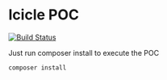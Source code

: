 # Icicle POC

[![Build Status](https://status.continuousphp.com/git-hub/francetvpub/icicle-poc?token=5e393f8d-4974-461a-a8e7-5aae9d73e68c&branch=master)](https://continuousphp.com/git-hub/francetvpub/icicle-poc)


Just run composer install to execute the POC
```
composer install
```